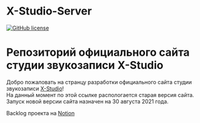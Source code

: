 # X-Studio-Server



[![GitHub license](https://img.shields.io/badge/license-Apache%20License%202.0-blue.svg?style=flat)](https://www.apache.org/licenses/LICENSE-2.0)

# Репозиторий официального сайта студии звукозаписи X-Studio
 
Добро пожаловать на странцу разработки официального сайта студии звукозаписи [X-Studio](http://ikproject.ru/)!   
На данный момент по этой ссылке распологается старая версия сайта.
Запуск новой версии сайта назначен на 30 августа 2021 года.

Backlog проекта на [Notion](https://www.notion.so/X-Studio-d86a503f16b34df6b4bb149580cb2163)